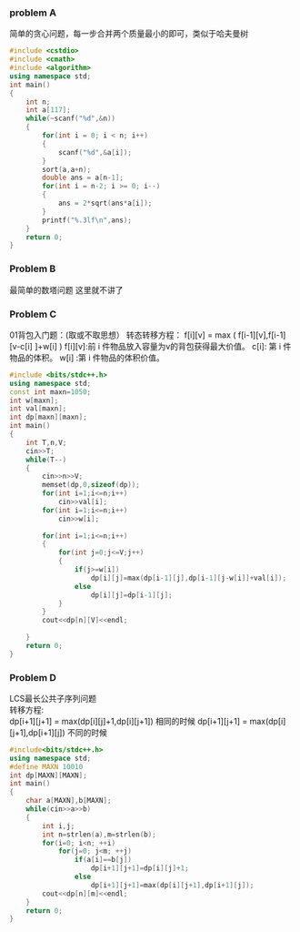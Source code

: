 ###  problem A
简单的贪心问题，每一步合并两个质量最小的即可，类似于哈夫曼树
```cpp
#include <cstdio>
#include <cmath>
#include <algorithm>
using namespace std;
int main()
{
    int n;
    int a[117];
    while(~scanf("%d",&n))
    {
        for(int i = 0; i < n; i++)
        {
            scanf("%d",&a[i]);
        }
        sort(a,a+n);
        double ans = a[n-1];
        for(int i = n-2; i >= 0; i--)
        {
            ans = 2*sqrt(ans*a[i]);
        }
        printf("%.3lf\n",ans);
    }
    return 0;
}
```
### Problem B
最简单的数塔问题 这里就不讲了

### Problem C
01背包入门题：(取或不取思想）
转态转移方程：
f[i][v] = max ( f[i-1][v],f[i-1][v-c[i] ]+w[i] )
f[i][v]:前 i 件物品放入容量为v的背包获得最大价值。
c[i]: 第 i 件物品的体积。
w[i] :第 i 件物品的体积价值。
```cpp
#include <bits/stdc++.h>
using namespace std;
const int maxn=1050;
int w[maxn];
int val[maxn];
int dp[maxn][maxn];
int main()
{
    int T,n,V;
    cin>>T;
    while(T--)
    {
        cin>>n>>V;
        memset(dp,0,sizeof(dp));
        for(int i=1;i<=n;i++)
            cin>>val[i];
        for(int i=1;i<=n;i++)
            cin>>w[i];
 
        for(int i=1;i<=n;i++)
        {
            for(int j=0;j<=V;j++)
            {
                if(j>=w[i])
                    dp[i][j]=max(dp[i-1][j],dp[i-1][j-w[i]]+val[i]);
                else
                    dp[i][j]=dp[i-1][j];
            }
        }
        cout<<dp[n][V]<<endl;
 
    }
    return 0;
}
```
### Problem D
LCS最长公共子序列问题<br>
转移方程: <br>
dp[i+1][j+1] = max(dp[i][j]+1,dp[i][j+1]) 相同的时候
dp[i+1][j+1] = max(dp[i][j+1],dp[i+1][j]) 不同的时候
```cpp
#include<bits/stdc++.h>
using namespace std;
#define MAXN 10010
int dp[MAXN][MAXN];
int main()
{
    char a[MAXN],b[MAXN];
    while(cin>>a>>b)
    {
        int i,j;
        int n=strlen(a),m=strlen(b);
        for(i=0; i<n; ++i)
            for(j=0; j<m; ++j)
                if(a[i]==b[j])
                    dp[i+1][j+1]=dp[i][j]+1;
                else
                    dp[i+1][j+1]=max(dp[i][j+1],dp[i+1][j]);
        cout<<dp[n][m]<<endl;
    }
    return 0;
}

```
